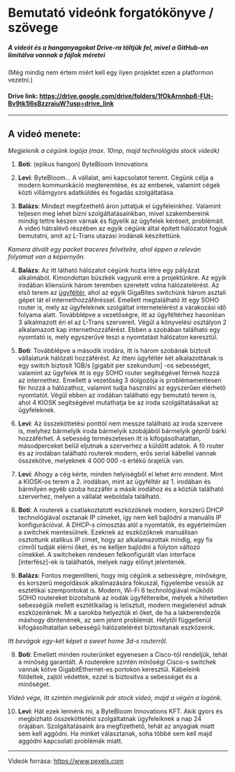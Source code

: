 # Bemutató videónk forgatókönyve / szövege

##### A videót és a hanganyagokat Drive-ra töltjük fel, mivel a GitHub-on limitálva vannak a fájlok méretei

(Még mindig nem értem miért kell egy ilyen projektet ezen a platformon vezetni.)

#### Drive link: https://drive.google.com/drive/folders/1fOkArnnbp8-FUt-Bv9tk1I6sBzzraiuW?usp=drive_link

<hr>

## A videó menete:

*Megjelenik a cégünk logója (max. 10mp, majd technológiás stock videók)*

1. **Boti**: (epikus hangon) ByteBloom Innovations 

2. **Levi**: ByteBloom... A vállalat, ami kapcsolatot teremt. Cégünk célja a modern kommunikáció megteremtése, és az emberek, valamint cégek közti villámgyors adatküldés és fogadás szolgáltatása.

3. **Balázs**: Mindezt megifzethető áron juttatjuk el ügyfeleinkhez. Valamint teljesen meg lehet bízni szolgáltatásainkban, mivel szakembereink mindig tettre készen várnak és figyelik az ügyfelek kéréseit, problémáit. A videó hátralévő részében az egyik cégünk által épített hálózatot fogjuk bemutatni, amit az L-Trans utazási irodának készítettünk.

*Kamera átvált egy packet traceres felvételre, ahol éppen a releván folyamat van a képernyőn.*

4. **Balázs**: Az itt látható hálózatot cégünk hozta létre egy pályázat alkalmából. Kimondottan büszkék vagyunk erre a projektünkre. Az egyik irodában kliensünk három teremben szeretett volna hálózatelérést. Az első terem az <u>ügyféltér</u>, ahol az egyik GigaBites switchünk három asztali gépet lát el internethozzáféréssel. Emellett megtalálható itt egy SOHO router is, mely az ügyfeleknek szolgáltat internetelérést a várakozási idő folyama alatt. Továbblépve a vezetőségre, itt az ügyféltérhez hasonlóan 3 alkalmazott éri el az L-Trans szervereit. Végül a könyvelési osztályon 2 alkalamazott kap internethozzáférést. Ebben a szobában található egy nyomtató is, mely egyszerűvé teszi a nyomtatást hálózaton keresztül.

5. **Boti**: Továbblépve a második irodára, itt is három szobának biztosít vállalatunk hálózati hozzáférést. Az itteni ügyféltér két alkalazottának is egy switch biztosít 1GB/s [gigabit per szekundum] -os sebességet, valamint az ügyfelek itt is egy SOHO router segítségével férnek hozzá az internethez. Emellett a vezetőség 3 dolgozója is problémamentesen fér hozzá a hálózathoz, valamint tudja használni az egyszerűen elérhető nyomtatót. Végül ebben az irodában található egy bemutató terem is, ahol 4 KIOSK segítségével mutathatja be az iroda szolgáltatásaikat az ügyfeleknek.

6. **Levi**: Az összeköttetési ponttól nem messze található az iroda szervere is, melyhez bármelyik iroda bármelyik szobájából bármelyik gépről bárki hozzáférhet. A sebesség természetesen itt is kifogásolhatatlan, másodperceket belül eljutnak a szerverhez a küldött adatok. A fő router és az irodában található routerek modern, erős serial kábellel vannak összekötve, melyeknek 4 000 000 -s értékű órajelük van.

6. **Levi**: Ahogy a cég kérte, minden helyiségből el lehet érni mindent. Mint a KIOSK-os terem a 2. irodában, mint az ügyféltér az 1. irodában és bármilyen egyéb szoba hozzáfér a másik irodához és a köztük található szerverhez, melyen a vállalat weboldala található.

7. **Boti**: A routerek a csatlakoztatott eszközöknek modern, korszerű DHCP technológiával osztanak IP címeket, így nem kell bajlódni a manuális IP konfigurációval. A DHCP-s címosztás alól a nyomtatók, és egyértelműen a switchek mentesülnek. Ezeknek az eszközöknek manuálisan osztottunk statikus IP címet, hogy az alkalamazottak mindig, egy fix címről tudják elérni őket, és ne kelljen bajlódni a folyton változó címekkel. A switcheken rendesen felkonfigurált vlan interface [interfész]-ek is találhatók, melyek nagy előnyt jelentenek.

8. **Balázs**: Fontos megemlíteni, hogy míg cégünk a sebességre, minőségre, és korszerű megoldások alkalmazására fókuszál, figyelembe vessük az esztétikai szempontokat is. Modern, Wi-Fi 6 technológiával működő SOHO routereket bizotsítunk az irodák ügyféltereibe, melyek a hihetetlen sebességük mellett esztétikailag is letisztult, modern megjelenést adnak eszközeinknek. Mi a sarokba helyeztük el őket, de ha a lakberendezők máshogy döntenének, az sem jelent problémát. Helytől függetlenül kifogásolhatatlan sebességű hálózatelérést biztosítanak eszközeink.

*Itt bevágok egy-két képet a sweet home 3d-s routerről.*

9. **Boti**: Emellett minden routerünket egyenesen a Cisco-tól rendeljük, tehát a minőség garantált. A routerekre szintén minőségi Cisco-s switchek vannak kötve GigabitEthernet-es portokon keresztül. Kábeleink földeltek, zajtól védettek, ezzel is biztosítva a sebességet és a minőséget.

*Videó vége, itt szintén megjelenik pár stock videó, majd a végén a logónk.*

10. **Levi**: Hát ezek lennénk mi, a ByteBloom Innovations KFT. Akik gyors és megbízható összeköttetést szolgáltatnak ügyfeleiknek a nap 24 órájában. Szolgáltatásaink ára megfizethető, tehát az anyagiak miatt sem kell aggódni. Ha minket választanak, soha többé sem kell majd aggódni kapcsolati problémák miatt.

<hr>

Videók forrása: https://www.pexels.com